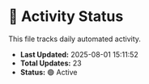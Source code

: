# 🤖 Activity Status

This file tracks daily automated activity.

- **Last Updated:** 2025-08-01 15:11:52
- **Total Updates:** 23
- **Status:** 🟢 Active
